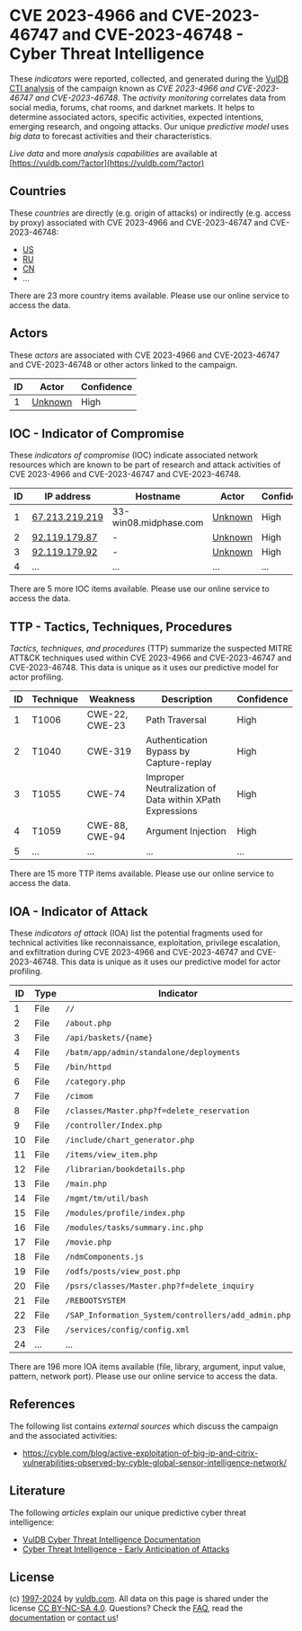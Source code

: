 # CVE 2023-4966 and CVE-2023-46747 and CVE-2023-46748 - Cyber Threat Intelligence

These _indicators_ were reported, collected, and generated during the [VulDB CTI analysis](https://vuldb.com/?kb.cti) of the campaign known as _CVE 2023-4966 and CVE-2023-46747 and CVE-2023-46748_. The _activity monitoring_ correlates data from social media, forums, chat rooms, and darknet markets. It helps to determine associated actors, specific activities, expected intentions, emerging research, and ongoing attacks. Our unique _predictive model_ uses _big data_ to forecast activities and their characteristics.

_Live data_ and more _analysis capabilities_ are available at [https://vuldb.com/?actor](https://vuldb.com/?actor)

## Countries

These _countries_ are directly (e.g. origin of attacks) or indirectly (e.g. access by proxy) associated with CVE 2023-4966 and CVE-2023-46747 and CVE-2023-46748:

* [US](https://vuldb.com/?country.us)
* [RU](https://vuldb.com/?country.ru)
* [CN](https://vuldb.com/?country.cn)
* ...

There are 23 more country items available. Please use our online service to access the data.

## Actors

These _actors_ are associated with CVE 2023-4966 and CVE-2023-46747 and CVE-2023-46748 or other actors linked to the campaign.

ID | Actor | Confidence
-- | ----- | ----------
1 | [Unknown](https://vuldb.com/?actor.unknown) | High

## IOC - Indicator of Compromise

These _indicators of compromise_ (IOC) indicate associated network resources which are known to be part of research and attack activities of CVE 2023-4966 and CVE-2023-46747 and CVE-2023-46748.

ID | IP address | Hostname | Actor | Confidence
-- | ---------- | -------- | ----- | ----------
1 | [67.213.219.219](https://vuldb.com/?ip.67.213.219.219) | 33-win08.midphase.com | [Unknown](https://vuldb.com/?actor.unknown) | High
2 | [92.119.179.87](https://vuldb.com/?ip.92.119.179.87) | - | [Unknown](https://vuldb.com/?actor.unknown) | High
3 | [92.119.179.92](https://vuldb.com/?ip.92.119.179.92) | - | [Unknown](https://vuldb.com/?actor.unknown) | High
4 | ... | ... | ... | ...

There are 5 more IOC items available. Please use our online service to access the data.

## TTP - Tactics, Techniques, Procedures

_Tactics, techniques, and procedures_ (TTP) summarize the suspected MITRE ATT&CK techniques used within CVE 2023-4966 and CVE-2023-46747 and CVE-2023-46748. This data is unique as it uses our predictive model for actor profiling.

ID | Technique | Weakness | Description | Confidence
-- | --------- | -------- | ----------- | ----------
1 | T1006 | CWE-22, CWE-23 | Path Traversal | High
2 | T1040 | CWE-319 | Authentication Bypass by Capture-replay | High
3 | T1055 | CWE-74 | Improper Neutralization of Data within XPath Expressions | High
4 | T1059 | CWE-88, CWE-94 | Argument Injection | High
5 | ... | ... | ... | ...

There are 15 more TTP items available. Please use our online service to access the data.

## IOA - Indicator of Attack

These _indicators of attack_ (IOA) list the potential fragments used for technical activities like reconnaissance, exploitation, privilege escalation, and exfiltration during CVE 2023-4966 and CVE-2023-46747 and CVE-2023-46748. This data is unique as it uses our predictive model for actor profiling.

ID | Type | Indicator | Confidence
-- | ---- | --------- | ----------
1 | File | `//` | Low
2 | File | `/about.php` | Medium
3 | File | `/api/baskets/{name}` | High
4 | File | `/batm/app/admin/standalone/deployments` | High
5 | File | `/bin/httpd` | Medium
6 | File | `/category.php` | High
7 | File | `/cimom` | Low
8 | File | `/classes/Master.php?f=delete_reservation` | High
9 | File | `/controller/Index.php` | High
10 | File | `/include/chart_generator.php` | High
11 | File | `/items/view_item.php` | High
12 | File | `/librarian/bookdetails.php` | High
13 | File | `/main.php` | Medium
14 | File | `/mgmt/tm/util/bash` | High
15 | File | `/modules/profile/index.php` | High
16 | File | `/modules/tasks/summary.inc.php` | High
17 | File | `/movie.php` | Medium
18 | File | `/ndmComponents.js` | High
19 | File | `/odfs/posts/view_post.php` | High
20 | File | `/psrs/classes/Master.php?f=delete_inquiry` | High
21 | File | `/REBOOTSYSTEM` | High
22 | File | `/SAP_Information_System/controllers/add_admin.php` | High
23 | File | `/services/config/config.xml` | High
24 | ... | ... | ...

There are 196 more IOA items available (file, library, argument, input value, pattern, network port). Please use our online service to access the data.

## References

The following list contains _external sources_ which discuss the campaign and the associated activities:

* https://cyble.com/blog/active-exploitation-of-big-ip-and-citrix-vulnerabilities-observed-by-cyble-global-sensor-intelligence-network/

## Literature

The following _articles_ explain our unique predictive cyber threat intelligence:

* [VulDB Cyber Threat Intelligence Documentation](https://vuldb.com/?kb.cti)
* [Cyber Threat Intelligence - Early Anticipation of Attacks](https://www.scip.ch/en/?labs.20201022)

## License

(c) [1997-2024](https://vuldb.com/?kb.changelog) by [vuldb.com](https://vuldb.com/?kb.about). All data on this page is shared under the license [CC BY-NC-SA 4.0](https://creativecommons.org/licenses/by-nc-sa/4.0/). Questions? Check the [FAQ](https://vuldb.com/?kb.faq), read the [documentation](https://vuldb.com/?kb) or [contact us](https://vuldb.com/?contact)!
